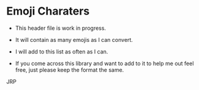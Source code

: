 # Emoji Charaters


- This header file is work in progress. 
- It will contain as many emojis as I can convert. 
- I will add to this list as often as I can. 



- If you come across this library and want to add to it to help me out feel free, just please keep the format the same. 


JRP
